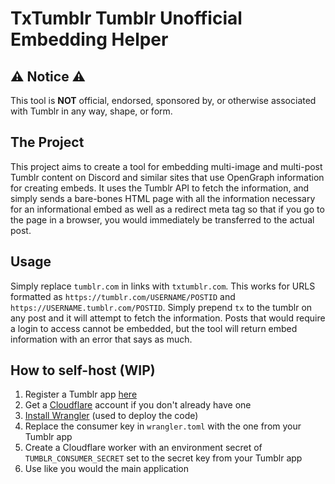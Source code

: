 # TxTumblr Tumblr Unofficial Embedding Helper

## ⚠️ Notice ⚠️

This tool is **NOT** official, endorsed, sponsored by, or otherwise associated with Tumblr in any way, shape, or form.

## The Project

This project aims to create a tool for embedding multi-image and multi-post Tumblr content on Discord and similar sites that use OpenGraph information for creating embeds. It uses the Tumblr API to fetch the information, and simply sends a bare-bones HTML page with all the information necessary for an informational embed as well as a redirect meta tag so that if you go to the page in a browser, you would immediately be transferred to the actual post.

## Usage

Simply replace `tumblr.com` in links with `txtumblr.com`. This works for URLS formatted as `https://tumblr.com/USERNAME/POSTID` and `https://USERNAME.tumblr.com/POSTID`. Simply prepend `tx` to the tumblr on any post and it will attempt to fetch the information. Posts that would require a login to access cannot be embedded, but the tool will return embed information with an error that says as much.

## How to self-host (WIP)

1. Register a Tumblr app [here](https://www.tumblr.com/oauth/apps)
2. Get a [Cloudflare](https://cloudflare.com/) account if you don't already have one
3. [Install Wrangler](https://developers.cloudflare.com/workers/wrangler/install-and-update/) (used to deploy the code)
4. Replace the consumer key in `wrangler.toml` with the one from your Tumblr app
5. Create a Cloudflare worker with an environment secret of `TUMBLR_CONSUMER_SECRET` set to the secret key from your Tumblr app
6. Use like you would the main application
